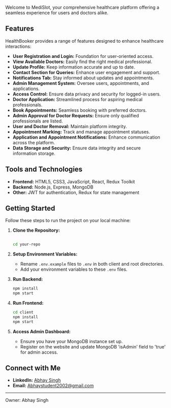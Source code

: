 

Welcome to MediSlot, your comprehensive healthcare platform offering a seamless experience for users and doctors alike.



## Features

HealthBooker provides a range of features designed to enhance healthcare interactions:

- **User Registration and Login:** Foundation for user-oriented access.
- **View Available Doctors:** Easily find the right medical professional.
- **Update Profile:** Keep information accurate and up to date.
- **Contact Section for Queries:** Enhance user engagement and support.
- **Notifications Tab:** Stay informed about updates and appointments.
- **Admin Management System:** Oversee users, appointments, and applications.
- **Access Control:** Ensure data privacy and security for logged-in users.
- **Doctor Application:** Streamlined process for aspiring medical professionals.
- **Book Appointments:** Seamless booking with preferred doctors.
- **Admin Approval for Doctor Requests:** Ensure only qualified professionals are listed.
- **User and Doctor Removal:** Maintain platform integrity.
- **Appointment Marking:** Track and manage appointment statuses.
- **Application and Appointment Notifications:** Enhance communication across the platform.
- **Data Storage and Security:** Ensure data integrity and secure information storage.

## Tools and Technologies

- **Frontend:** HTML5, CSS3, JavaScript, React, Redux Toolkit
- **Backend:** Node.js, Express, MongoDB
- **Other:** JWT for authentication, Redux for state management

## Getting Started

Follow these steps to run the project on your local machine:

1. **Clone the Repository:**
   ```bash
 
   cd your-repo
   ```

2. **Setup Environment Variables:**
   - Rename `.env.example` files to `.env` in both client and root directories.
   - Add your environment variables to these `.env` files.

3. **Run Backend:**
   ```bash
   npm install
   npm start
   ```

4. **Run Frontend:**
   ```bash
   cd client
   npm install
   npm start
   ```

5. **Access Admin Dashboard:**
   - Ensure you have your MongoDB instance set up.
   - Register on the website and update MongoDB 'isAdmin' field to 'true' for admin access.

## Connect with Me

- **LinkedIn:** [Abhay Singh]([https://linkedin.com/your-profile](https://www.linkedin.com/in/abhay-pratap-singh-108804219/))
- **Email:** Abhaystudent2002@gmail.com


---

Owner: Abhay Singh
